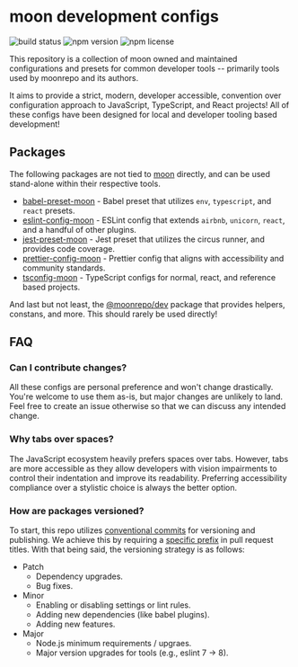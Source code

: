 # moon development configs

![build status](https://img.shields.io/github/workflow/status/moonrepo/dev/Pipeline)
![npm version](https://img.shields.io/npm/v/@moonrepo/dev)
![npm license](https://img.shields.io/npm/l/@moonrepo/dev)

This repository is a collection of moon owned and maintained configurations and presets for common
developer tools -- primarily tools used by moonrepo and its authors.

It aims to provide a strict, modern, developer accessible, convention over configuration approach to
JavaScript, TypeScript, and React projects! All of these configs have been designed for local and
developer tooling based development!

## Packages

The following packages are not tied to [moon](https://github.com/moonrepo/moon) directly, and can be
used stand-alone within their respective tools.

- [babel-preset-moon](./packages/babel-preset) - Babel preset that utilizes `env`, `typescript`, and
  `react` presets.
- [eslint-config-moon](./packages/eslint-config) - ESLint config that extends `airbnb`, `unicorn`,
  `react`, and a handful of other plugins.
- [jest-preset-moon](./packages/jest-preset) - Jest preset that utilizes the circus runner, and
  provides code coverage.
- [prettier-config-moon](./packages/prettier-config) - Prettier config that aligns with
  accessibility and community standards.
- [tsconfig-moon](./packages/tsconfig) - TypeScript configs for normal, react, and reference based
  projects.

And last but not least, the [@moonrepo/dev](./packages/dev) package that provides helpers, constans,
and more. This should rarely be used directly!

## FAQ

### Can I contribute changes?

All these configs are personal preference and won't change drastically. You're welcome to use them
as-is, but major changes are unlikely to land. Feel free to create an issue otherwise so that we can
discuss any intended change.

### Why tabs over spaces?

The JavaScript ecosystem heavily prefers spaces over tabs. However, tabs are more accessible as they
allow developers with vision impairments to control their indentation and improve its readability.
Preferring accessibility compliance over a stylistic choice is always the better option.

### How are packages versioned?

To start, this repo utilizes [conventional commits](https://www.conventionalcommits.org/en/v1.0.0/)
for versioning and publishing. We achieve this by requiring a
[specific prefix](https://github.com/beemojs/conventional-changelog-beemo#type) in pull request
titles. With that being said, the versioning strategy is as follows:

- Patch
  - Dependency upgrades.
  - Bug fixes.
- Minor
  - Enabling or disabling settings or lint rules.
  - Adding new dependencies (like babel plugins).
  - Adding new features.
- Major
  - Node.js minimum requirements / upgraes.
  - Major version upgrades for tools (e.g., eslint 7 -> 8).
